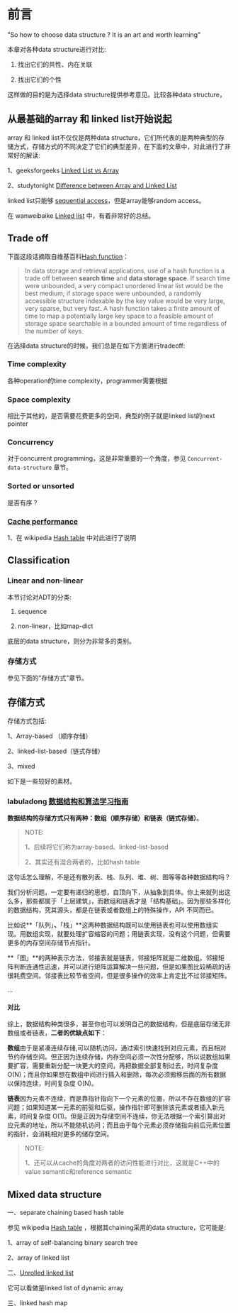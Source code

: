 # 前言

"So how to choose data structure ? It is an art and worth learning"

本章对各种data structure进行对比:

1) 找出它们的共性、内在关联

2) 找出它们的个性

这样做的目的是为选择data structure提供参考意见。比较各种data structure，

## 从最基础的array 和 linked list开始说起

array 和 linked list不仅仅是两种data structure，它们所代表的是两种典型的存储方式，存储方式的不同决定了它们的典型差异，在下面的文章中，对此进行了非常好的解读:

1、geeksforgeeks [Linked List vs Array](https://www.geeksforgeeks.org/linked-list-vs-array/)

2、studytonight [Difference between Array and Linked List](https://www.studytonight.com/data-structures/linked-list-vs-array)

linked list只能够 [sequential access](https://en.wanweibaike.com/wiki-Sequential_access)，但是array能够random access。

在 wanweibaike [Linked list](https://en.wanweibaike.com/wiki-Linked%20list) 中，有着非常好的总结。

## Trade off

下面这段话摘取自维基百科[Hash function](https://en.wikipedia.org/wiki/Hash_function#Efficiency)：

> In data storage and retrieval applications, use of a hash function is a trade off between **search time** and **data storage space**. If search time were unbounded, a very compact unordered linear list would be the best medium; if storage space were unbounded, a randomly accessible structure indexable by the key value would be very large, very sparse, but very fast. A hash function takes a finite amount of time to map a potentially large key space to a feasible amount of storage space searchable in a bounded amount of time regardless of the number of keys. 

在选择data structure的时候，我们总是在如下方面进行tradeoff: 

### Time complexity

各种operation的time complexity，programmer需要根据

### Space complexity

相比于其他的，是否需要花费更多的空间，典型的例子就是linked list的next pointer

### Concurrency

对于concurrent programming，这是非常重要的一个角度，参见 `Concurrent-data-structure` 章节。



### Sorted or unsorted

是否有序？



### [Cache performance](https://en.wikipedia.org/wiki/Locality_of_reference)

1、在 wikipedia [Hash table](https://en.wikipedia.org/wiki/Hash_table) 中对此进行了说明



## Classification

### Linear and non-linear

本节讨论对ADT的分类:

1) sequence

2) non-linear，比如map-dict

底层的data structure，则分为非常多的类别。

### 存储方式

参见下面的"存储方式"章节。







## 存储方式

存储方式包括: 

1、Array-based （顺序存储）

2、linked-list-based（链式存储）

3、mixed

如下是一些较好的素材。

### labuladong  [数据结构和算法学习指南](https://mp.weixin.qq.com/s/ZYaXOSVM3YBIeRWm7E_jcQ)

**数据结构的存储方式只有两种：数组（顺序存储）和链表（链式存储）**。

> NOTE: 
>
> 1、后续将它们称为array-based、linked-list-based
>
> 2、其实还有混合两者的，比如hash table

这句话怎么理解，不是还有散列表、栈、队列、堆、树、图等等各种数据结构吗？

我们分析问题，一定要有递归的思想，自顶向下，从抽象到具体。你上来就列出这么多，那些都属于「上层建筑」，而数组和链表才是「结构基础」。因为那些多样化的数据结构，究其源头，都是在链表或者数组上的特殊操作，API 不同而已。

比如说**「队列」**、**「栈」**这两种数据结构既可以使用链表也可以使用数组实现。用数组实现，就要处理扩容缩容的问题；用链表实现，没有这个问题，但需要更多的内存空间存储节点指针。

**「图」**的两种表示方法，邻接表就是链表，邻接矩阵就是二维数组。邻接矩阵判断连通性迅速，并可以进行矩阵运算解决一些问题，但是如果图比较稀疏的话很耗费空间。邻接表比较节省空间，但是很多操作的效率上肯定比不过邻接矩阵。

...

#### 对比

综上，数据结构种类很多，甚至你也可以发明自己的数据结构，但是底层存储无非数组或者链表，**二者的优缺点如下**：

**数组**由于是紧凑连续存储,可以随机访问，通过索引快速找到对应元素，而且相对节约存储空间。但正因为连续存储，内存空间必须一次性分配够，所以说数组如果要扩容，需要重新分配一块更大的空间，再把数据全部复制过去，时间复杂度 O(N)；而且你如果想在数组中间进行插入和删除，每次必须搬移后面的所有数据以保持连续，时间复杂度 O(N)。

**链表**因为元素不连续，而是靠指针指向下一个元素的位置，所以不存在数组的扩容问题；如果知道某一元素的前驱和后驱，操作指针即可删除该元素或者插入新元素，时间复杂度 O(1)。但是正因为存储空间不连续，你无法根据一个索引算出对应元素的地址，所以不能随机访问；而且由于每个元素必须存储指向前后元素位置的指针，会消耗相对更多的储存空间。

> NOTE: 
>
> 1、还可以从cache的角度对两者的访问性能进行对比，这就是C++中的value semantic和reference semantic



## Mixed data structure

一、separate chaining based hash table

参见 wikipedia [Hash table](https://en.wikipedia.org/wiki/Hash_table) ，根据其chaining采用的data structure，它可能是:

1、array of self-balancing binary search tree

2、array of linked list

二、[Unrolled linked list](https://en.wikipedia.org/wiki/Unrolled_linked_list)

它可以看做是linked list of dynamic array

三、linked hash map